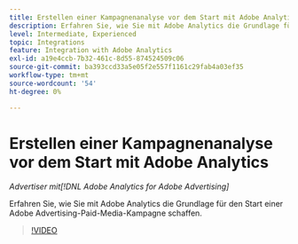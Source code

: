 ```yaml
---
title: Erstellen einer Kampagnenanalyse vor dem Start mit Adobe Analytics
description: Erfahren Sie, wie Sie mit Adobe Analytics die Grundlage für den Start einer Adobe Advertising-Paid-Media-Kampagne schaffen.
level: Intermediate, Experienced
topic: Integrations
feature: Integration with Adobe Analytics
exl-id: a19e4ccb-7b32-461c-8d55-874524509c06
source-git-commit: ba393ccd33a5e05f2e557f1161c29fab4a03ef35
workflow-type: tm+mt
source-wordcount: '54'
ht-degree: 0%

---
```


# Erstellen einer Kampagnenanalyse vor dem Start mit Adobe Analytics

*Advertiser mit[!DNL Adobe Analytics for Adobe Advertising]*

Erfahren Sie, wie Sie mit Adobe Analytics die Grundlage für den Start einer Adobe Advertising-Paid-Media-Kampagne schaffen.

>[!VIDEO](https://video.tv.adobe.com/v/33501)
